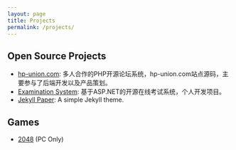 ```yaml
---
layout: page
title: Projects
permalink: /projects/
---
```


## Open Source Projects

- [hp-union.com](https://github.com/gentlespoon/hp-union.com): 多人合作的PHP开源论坛系统，hp-union.com站点源码，主要参与了后端开发以及产品策划。
- [Examination System](https://github.com/ghosind/ExamSystem): 基于ASP.NET的开源在线考试系统，个人开发项目。
- [Jekyll Paper](https://github.com/ghosind/Jekyll-Paper): A simple Jekyll theme.

## Games

- [2048](/games/2048) (PC Only)